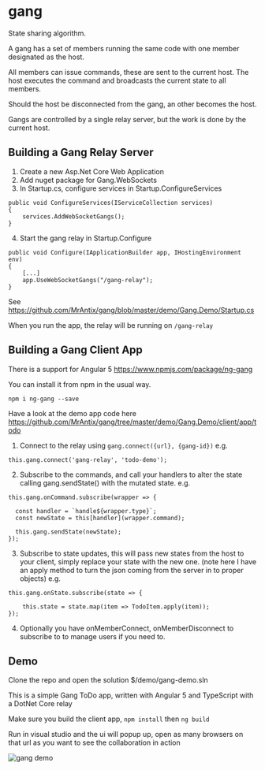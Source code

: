 # gang

State sharing algorithm.

A gang has a set of members running the same code with one member designated as the host.

All members can issue commands, these are sent to the current host. The host executes the command and broadcasts the current state to all members.

Should the host be disconnected from the gang, an other becomes the host. 

Gangs are controlled by a single relay server, but the work is done by the current host.
 
## Building a Gang Relay Server

1. Create a new Asp.Net Core Web Application
2. Add nuget package for Gang.WebSockets
3. In Startup.cs, configure services in Startup.ConfigureServices

```
public void ConfigureServices(IServiceCollection services)
{
    services.AddWebSocketGangs();
}
```
4. Start the gang relay in Startup.Configure
```
public void Configure(IApplicationBuilder app, IHostingEnvironment env)
{
    [...]
    app.UseWebSocketGangs("/gang-relay");
}
```
See https://github.com/MrAntix/gang/blob/master/demo/Gang.Demo/Startup.cs 

When you run the app, the relay will be running on ```/gang-relay```

## Building a Gang Client App

There is a support for Angular 5 https://www.npmjs.com/package/ng-gang

You can install it from npm in the usual way.

```npm i ng-gang --save```

Have a look at the demo app code here https://github.com/MrAntix/gang/tree/master/demo/Gang.Demo/client/app/todo

1. Connect to the relay using ```gang.connect({url}, {gang-id})``` e.g.
```
this.gang.connect('gang-relay', 'todo-demo');
```
2. Subscribe to the commands, and call your handlers to alter the state calling gang.sendState() with the mutated state. e.g.
```
this.gang.onCommand.subscribe(wrapper => {

  const handler = `handle${wrapper.type}`;
  const newState = this[handler](wrapper.command);

  this.gang.sendState(newState);
});
```
3. Subscribe to state updates, this will pass new states from the host to your client, simply replace your state with the new one. (note here I have an apply method to turn the json coming from the server in to proper objects) e.g.
```
this.gang.onState.subscribe(state => {

    this.state = state.map(item => TodoItem.apply(item));
});
```
4. Optionally you have onMemberConnect, onMemberDisconnect to subscribe to to manage users if you need to.


## Demo

Clone the repo and open the solution $/demo/gang-demo.sln

This is a simple Gang ToDo app, written with Angular 5 and TypeScript with a DotNet Core relay

Make sure you build the client app, ```npm install``` then ```ng build```

Run in visual studio and the ui will popup up, open as many browsers on that url as you want to see the collaboration in action

![gang demo](assets/gang-demo.gif)
